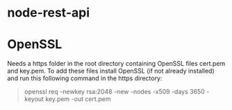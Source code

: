 # node-rest-api


# OpenSSL
Needs a https folder in the root directory containing OpenSSL files cert.pem and key.pem.
To add these files install OpenSSL (if not already installed) and run this following command in the https directory:
> openssl req -newkey rsa:2048 -new -nodes -x509 -days 3650 -keyout key.pem -out cert.pem